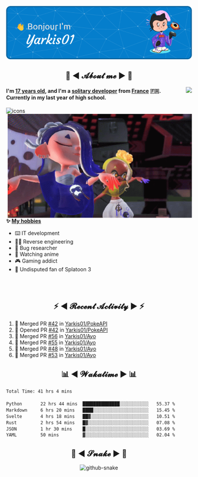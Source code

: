 <div align="center">
  <img src="assets/header.png" />
</div>

<h2 align="center">💬 ◄ 𝓐𝓫𝓸𝓾𝓽 𝓶𝓮 ► 💬</h2>
<img src="https://count.getloli.com/get/@Yarkis01?theme=moebooru" align="right" />

<h4>I'm <ins>17 years old</ins>, and I'm a <ins>solitary developer</ins> from <ins>France</ins> 🇫🇷.<br />
Currently in my last year of high school.</h4>


<picture>
  <source media="(prefers-color-scheme: dark)" srcset="assets/icons_dark.svg" />
  <source media="(prefers-color-scheme: light)" srcset="assets/icons.svg" />
  <img alt="icons" src="icons.svg" />
</picture>

<br />

<img src="assets/splatoon3.gif" width="500" align="right" />

**✨ <ins>My hobbies</ins>**
- ⌨️ IT development 
- 👨‍💻 Reverse engineering
- 🐛 Bug researcher
- 👀 Watching anime
- 🎮 Gaming addict
- 🔫 Undisputed fan of Splatoon 3

<br /><br />

<h2 align="center">⚡ ◄ 𝓡𝓮𝓬𝓮𝓷𝓽 𝓐𝓬𝓽𝓲𝓿𝓲𝓽𝔂 ► ⚡</h2>

<!--START_SECTION:activity-->
1. 🎉 Merged PR [#42](https://github.com/Yarkis01/PokeAPI/pull/42) in [Yarkis01/PokeAPI](https://github.com/Yarkis01/PokeAPI)
2. 💪 Opened PR [#42](https://github.com/Yarkis01/PokeAPI/pull/42) in [Yarkis01/PokeAPI](https://github.com/Yarkis01/PokeAPI)
3. 🎉 Merged PR [#56](https://github.com/Yarkis01/Ayo/pull/56) in [Yarkis01/Ayo](https://github.com/Yarkis01/Ayo)
4. 🎉 Merged PR [#55](https://github.com/Yarkis01/Ayo/pull/55) in [Yarkis01/Ayo](https://github.com/Yarkis01/Ayo)
5. 🎉 Merged PR [#48](https://github.com/Yarkis01/Ayo/pull/48) in [Yarkis01/Ayo](https://github.com/Yarkis01/Ayo)
6. 🎉 Merged PR [#53](https://github.com/Yarkis01/Ayo/pull/53) in [Yarkis01/Ayo](https://github.com/Yarkis01/Ayo)
<!--END_SECTION:activity-->

<h2 align="center">📊 ◄ 𝓦𝓪𝓴𝓪𝓽𝓲𝓶𝓮 ► 📊</h2>

<!--START_SECTION:waka-->

```txt
Total Time: 41 hrs 4 mins

Python       22 hrs 44 mins  ██████████████░░░░░░░░░░░   55.37 %
Markdown     6 hrs 20 mins   ████░░░░░░░░░░░░░░░░░░░░░   15.45 %
Svelte       4 hrs 18 mins   ██▓░░░░░░░░░░░░░░░░░░░░░░   10.51 %
Rust         2 hrs 54 mins   █▓░░░░░░░░░░░░░░░░░░░░░░░   07.08 %
JSON         1 hr 30 mins    █░░░░░░░░░░░░░░░░░░░░░░░░   03.69 %
YAML         50 mins         ▓░░░░░░░░░░░░░░░░░░░░░░░░   02.04 %
```

<!--END_SECTION:waka-->

<div align="center">
  <h2 align="center">🐍 ◄ 𝓢𝓷𝓪𝓴𝓮 ► 🐍</h2>
  <picture>
    <source media="(prefers-color-scheme: dark)" srcset="assets/github-snake-dark.svg" />
    <source media="(prefers-color-scheme: light)" srcset="assets/github-snake.svg" />
    <img alt="github-snake" src="github-snake.svg" />
  </picture>
</div>

